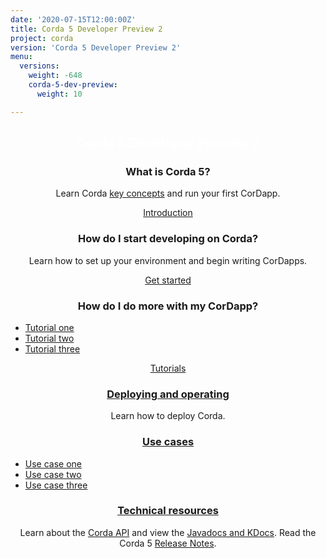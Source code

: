```yaml
---
date: '2020-07-15T12:00:00Z'
title: Corda 5 Developer Preview 2
project: corda
version: 'Corda 5 Developer Preview 2'
menu:
  versions:
    weight: -648
    corda-5-dev-preview:
      weight: 10  

---
```

<section class="section" style="text-align:center; color:white; background-image:url('bg-dark.jpg');">
  <h1>
    Corda 5 Developer Preview 2
  </h1>
</section>
<section class="section">
  <div class="row row-cols-1 row-cols-md-2 row-cols-xl-3 g-5">
<!--
  <div class="col">
    <div class="card h-100"  style="text-align: center">
      <div class="card-body">
        <h3 class="card-title">
        <a href="en/get-started.html">
          <img src='{{ "icons/agenda-bookmark.svg" | relURL }}' alt="Get started"  height="48" class="light-only">
          <img src='{{ "icons/agenda-bookmark-white.svg" | relURL }}' alt="Get started"  height="48" class="dark-only">
        </a>
          <span>Title</span></h3>
        <p>.........</p>
      </div>
      <div class="card-footer">
        <a href="5.0-dev-preview-2/release-notes/release-notes-c5dp2.html" class="btn rounded">Button text</a>
      </div>
    </div>
  </div>
-->  
<div class="col">
  <div class="card h-100"  style="text-align: center">
    <div class="card-body">
      <h3 class="card-title">
        <span>What is Corda 5?</span></h3>
      <p>Learn Corda <a href="5.0-dev-preview-2/introduction/key-concepts.html" class="fw-semibold">key concepts</a> and run your first CorDapp.</p>
    </div>
    <div class="card-footer">
      <a href="5.0-dev-preview-2/introduction/introduction.html" class="btn rounded">Introduction</a>
    </div>
  </div>
</div>
<div class="col">
       <div class="card h-100" style="text-align: center">
         <div class="card-body">
           <h3 class="card-title">
             <span>How do I start developing on Corda?</span></h3>
           <p>Learn how to set up your environment and begin writing CorDapps.</p>
         </div>
         <div class="card-footer">
           <a href="5.0-dev-preview-2/getting-started/overview.html" class="btn rounded">Get started</a>
         </div>
       </div>
     </div>
     <div class="col">
       <div class="card h-100" style="text-align: center">
         <div class="card-body">
           <h3 class="card-title">   
             <span>How do I do more with my CorDapp?</span></h3>
             <ul><li style="text-align: left;"><a href="en/platform/corda/4.9/enterprise.html">Tutorial one</a></li>
                 <li style="text-align: left;"><a href="en/platform/corda/4.9/enterprise.html">Tutorial two</a></li>
                 <li style="text-align: left;"><a href="en/platform/corda/4.9/enterprise.html">Tutorial three</a></li>
           </ul>
         </div>
         <div class="card-footer">
           <a href="5.0-dev-preview-2/tutorials/overview.html" class="btn rounded">Tutorials</a>
         </div>
       </div>
     </div>
<div class="col">
  <div class="card h-100"  style="text-align: center">
    <div class="card-body">
      <h3 class="card-title">
      <a href="5.0-dev-preview-2/deploying/overview.html">
        <span>Deploying and operating</span></h3></a>
        <p>Learn how to deploy Corda.</p>
    </div>
  </div>
</div>
<div class="col">
  <div class="card h-100"  style="text-align: center">
    <div class="card-body">
      <h3 class="card-title">
      <a href="5.0-dev-preview-2/use-cases/overview.html">
        <span>Use cases</span></h3></a>
        <ul><li style="text-align: left;"><a href="en/platform/corda/4.9/enterprise.html">Use case one</a></li>
            <li style="text-align: left;"><a href="en/platform/corda/4.9/enterprise.html">Use case two</a></li>
            <li style="text-align: left;"><a href="en/platform/corda/4.9/enterprise.html">Use case three</a></li>
      </ul>
    </div>
  </div>
</div>
<div class="col">
  <div class="card h-100"  style="text-align: center">
    <div class="card-body">
      <h3 class="card-title">
      <a href="5.0-dev-preview-2/technical-resource/overview.html">
        <span>Technical resources</span></h3></a>
        <p>Learn about the <a href="5.0-dev-preview-2/api-ref/corda-api.html" class="fw-semibold">Corda API</a> and view the <a href="5.0-dev-preview-2/api-ref/api-refs.html" class="fw-semibold">Javadocs and KDocs</a>. Read the Corda 5 <a href="5.0-dev-preview-2/release-notes/highlights.html" class="fw-semibold">Release Notes</a>.</p>
    </div>
  </div>
</div>
</section>
